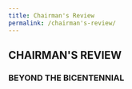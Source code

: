 ```yaml
---
title: Chairman's Review
permalink: /chairman's-review/
---
```


## CHAIRMAN'S REVIEW

### BEYOND THE BICENTENNIAL

